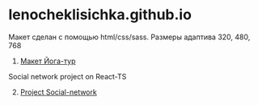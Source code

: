 
# lenocheklisichka.github.io
 Макет сделан с помощью html/css/sass. 
 Размеры адаптива 320, 480, 768

1. [Макет Йога-тур](https://lenocheklisichka.github.io/ "йога-тур")

 Social network project on React-TS

2. [Project Social-network](https://lenocheklisichka.github.io/ "social-network")
